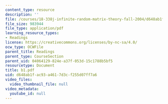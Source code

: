 ```yaml
---
content_type: resource
description: ''
file: /courses/18-338j-infinite-random-matrix-theory-fall-2004/d648ab1fac93a4617d3cf255d07ff7a6_b1.pdf
file_size: 983944
file_type: application/pdf
learning_resource_types:
- Readings
license: https://creativecommons.org/licenses/by-nc-sa/4.0/
ocw_type: OCWFile
parent_title: Readings
parent_type: CourseSection
parent_uid: 04064129-824e-a37f-053d-15c1788b5bf5
resourcetype: Document
title: b1.pdf
uid: d648ab1f-ac93-a461-7d3c-f255d07ff7a6
video_files:
  video_thumbnail_file: null
video_metadata:
  youtube_id: null
---
```


